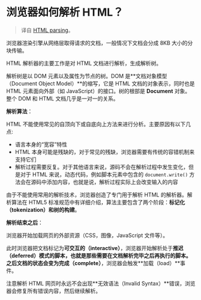# 浏览器如何解析 HTML？

> 译自 [HTML parsing](https://github.com/alex/what-happens-when#html-parsing)。

浏览器渲染引擎从网络层取得请求的文档，一般情况下文档会分成 8KB 大小的分块传输。

HTML 解析器的主要工作是对 HTML 文档进行解析，生成解析树。

解析树是以 DOM 元素以及属性为节点的树。DOM 是**文档对象模型（Document Object Model）**的缩写，它是 HTML 文档的对象表示，同时也是 HTML 元素面向外部（如 JavaScript）的接口。树的根部是 **Document** 对象。整个 DOM 和 HTML 文档几乎是一对一的关系。

**解析算法**：

HTML 不能使用常见的自顶向下或自底向上方法来进行分析。主要原因有以下几点:

- 语言本身的“宽容”特性
- HTML 本身可能是残缺的，对于常见的残缺，浏览器需要有传统的容错机制来支持它们
- 解析过程需要反复。对于其他语言来说，源码不会在解析过程中发生变化，但是对于 HTML 来说，动态代码，例如脚本元素中包含的 `document.write()` 方法会在源码中添加内容，也就是说，解析过程实际上会改变输入的内容

由于不能使用常用的解析技术，浏览器创造了专门用于解析 HTML 的解析器。解析算法在 HTML5 标准规范中有详细介绍，算法主要包含了两个阶段：**标记化（tokenization）和树的构建**。

**解析结束之后**：

浏览器开始加载网页的外部资源（CSS，图像，JavaScript 文件等）。

此时浏览器把文档标记为**可交互的（interactive）**，浏览器开始解析处于**推迟（deferred）**模式的脚本，也就是那些需要在文档解析完毕之后再执行的脚本。之后文档的状态会变为**完成（complete）**，浏览器会触发**加载（load）**事件。

注意解析 HTML 网页时永远不会出现**无效语法（Invalid Syntax）**错误，浏览器会修复所有错误内容，然后继续解析。
